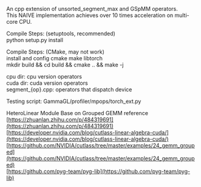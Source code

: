 An cpp extension of unsorted_segment_max and GSpMM operators.   
This NAIVE implementation achieves over 10 times acceleration on multi-core CPU.

Compile Steps:  (setuptools, recommended)  
python setup.py install

Compile Steps:  (CMake, may not work)  
install and config cmake make libtorch  
mkdir build && cd build && cmake .. && make -j  

cpu dir: cpu version operators  
cuda dir: cuda version operators  
segment_{op}.cpp: operators that dispatch device  

Testing script: GammaGL/profiler/mpops/torch_ext.py


HeteroLinear Module Base on Grouped GEMM
reference  
[https://zhuanlan.zhihu.com/p/484319691](https://zhuanlan.zhihu.com/p/484319691)
[https://developer.nvidia.com/blog/cutlass-linear-algebra-cuda/](https://developer.nvidia.com/blog/cutlass-linear-algebra-cuda/)  
[https://github.com/NVIDIA/cutlass/tree/master/examples/24_gemm_grouped](https://github.com/NVIDIA/cutlass/tree/master/examples/24_gemm_grouped)  
[https://github.com/pyg-team/pyg-lib](https://github.com/pyg-team/pyg-lib)

